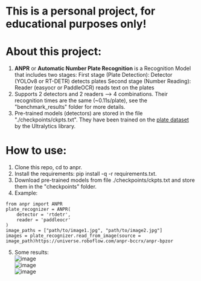 # This is a personal project, for educational purposes only!
# About this project:
1. **ANPR** or **Automatic Number Plate Recognition** is a Recognition Model that includes two stages:
   First stage (Plate Detection): Detector (YOLOv8 or RT-DETR) detects plates
   Second stage (Number Reading): Reader (easyocr or PaddleOCR) reads text on the plates
2. Supports 2 detectors and 2 readers ⟶ 4 combinations. Their recognition times are the same (~0.11s/plate), see the "benchmark_results" folder for more details.
3. Pre-trained models (detectors) are stored in the file "./checkpoints/ckpts.txt". They have been trained on the [plate dataset](https://universe.roboflow.com/anpr-bccrx/anpr-bpzor) by the Ultralytics library.
# How to use:
1. Clone this repo, cd to anpr.
2. Install the requirements: pip install -q -r requirements.txt.
3. Download pre-trained models from file ./checkpoints/ckpts.txt and store them in the "checkpoints" folder.
4. Example:
```
from anpr import ANPR
plate_recognizer = ANPR(
    detector = 'rtdetr',
    reader = 'paddleocr'
)
image_paths = ["path/to/image1.jpg", "path/to/image2.jpg"]
images = plate_recognizer.read_from_image(source = image_path)https://universe.roboflow.com/anpr-bccrx/anpr-bpzor
```
5. Some results: \
     ![image](https://github.com/tomsawyer0224/anpr/assets/130035084/98f7c359-b211-4e8c-aeff-5a5da70df00e) \
     ![image](https://github.com/tomsawyer0224/anpr/assets/130035084/f15c5095-2308-4044-bd67-048e6c87b784) \
     ![image](https://github.com/tomsawyer0224/anpr/assets/130035084/b75f8696-c2a4-470d-8c47-f13448178a3c)

